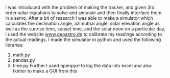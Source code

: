 I was introduced with the problem of making the tracker, and given 3rd order solar equations to solve and simulate and then finally interface them in a servo. 
After a bit of research I was able to make a simulator which calculates the declination angle, azimuthal angle, solar elevation angle as well as the sunrise time, 
sunset time, and the solar noon on a particular day, I used the website www.geoastro.de to calibrate my readings according to the actual readings. I made the simulator 
in python and used the following libraries:
1. math.py
2. pandas.py
3. time.py
Further I used openpyxl to log the data into excel and also tkinter to make a GUI from this

